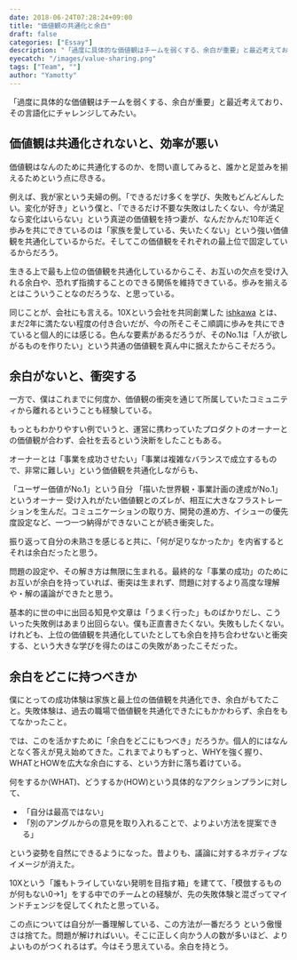 ```yaml
---
date: 2018-06-24T07:28:24+09:00
title: "価値観の共通化と余白"
draft: false
categories: ["Essay"]
description: "「過度に具体的な価値観はチームを弱くする、余白が重要」と最近考えており、その言語化にチャレンジしてみたい。"
eyecatch: "/images/value-sharing.png"
tags: ["Team", ""]
author: "Yamotty"
---
```


「過度に具体的な価値観はチームを弱くする、余白が重要」と最近考えており、その言語化にチャレンジしてみたい。<!--more-->

## 価値観は共通化されないと、効率が悪い

価値観はなんのために共通化するのか、を問い直してみると、誰かと足並みを揃えるためという点に尽きる。

例えば、我が家という夫婦の例。「できるだけ多くを学び、失敗もどんどんしたい。変化が好き」という僕と、「できるだけ不要な失敗はしたくない、今が満足なら変化はいらない」という真逆の価値観を持つ妻が、なんだかんだ10年近く歩みを共にできているのは「家族を愛している、失いたくない」という強い価値観を共通化しているからだ。そしてこの価値観をそれぞれの最上位で固定しているからだろう。

生きる上で最も上位の価値観を共通化しているからこそ、お互いの欠点を受け入れる余白や、恐れず指摘することのできる関係を維持できている。歩みを揃えるとはこういうことなのだろうな、と思っている。

同じことが、会社にも言える。10Xという会社を共同創業した [ishkawa](https://twitter.com/_ishkawa) とは、まだ2年に満たない程度の付き合いだが、今の所そこそこ順調に歩みを共にできていると個人的には感じる。色んな要素があるだろうが、そのNo.1は「人が欲しがるものを作りたい」という共通の価値観を真ん中に据えたからこそだろう。

## 余白がないと、衝突する
一方で、僕はこれまでに何度か、価値観の衝突を通じて所属していたコミュニティから離れるということも経験している。

もっともわかりやすい例でいうと、運営に携わっていたプロダクトのオーナーとの価値観が合わず、会社を去るという決断をしたこともある。

オーナーとは「事業を成功させたい」「事業は複雑なバランスで成立するもので、非常に難しい」という価値観を共通化しながらも、

「ユーザー価値がNo.1」という自分
「描いた世界観・事業計画の達成がNo.1」というオーナー
受け入れがたい価値観とのズレが、相互に大きなフラストレーションを生んだ。コミュニケーションの取り方、開発の進め方、イシューの優先度設定など、一つ一つ納得ができないことが続き衝突した。

振り返って自分の未熟さを感じると共に、「何が足りなかったか」を内省するとそれは余白だったと思う。

問題の設定や、その解き方は無限に生まれる。最終的な「事業の成功」のためにお互いが余白を持っていれば、衝突は生まれず、問題に対するより高度な理解や・解の議論ができたと思う。

基本的に世の中に出回る知見や文章は「うまく行った」ものばかりだし、こういった失敗例はあまり出回らない。僕も正直書きたくない。失敗もしたくない。けれども、上位の価値観を共通化していたとしても余白を持ち合わせないと衝突する、という大きな学びを得たのはこの失敗があったこそだった。

## 余白をどこに持つべきか
僕にとっての成功体験は家族と最上位の価値観を共通化でき、余白がもてたこと。失敗体験は、過去の職場で価値観を共通化できたにもかかわらず、余白をもてなかったこと。

では、このを活かすために「余白をどこにもつべき」だろうか。個人的にはなんとなく答えが見え始めてきた。これまでよりもずっと、WHYを強く握り、WHATとHOWを広大な余白にする、という方針に落ち着けている。

何をするか(WHAT)、どうするか(HOW)という具体的なアクションプランに対して、

- 「自分は最高ではない」
- 「別のアングルからの意見を取り入れることで、よりよい方法を提案できる」

という姿勢を自然にできるようになった。昔よりも、議論に対するネガティブなイメージが消えた。

10Xという「誰もトライしていない発明を目指す箱」を建てて、「模倣するものが何もない0→1」をする中でのチームとの経験が、先の失敗体験と混ざってマインドチェンジを促してくれたと思っている。

この点については自分が一番理解している、この方法が一番だろう
という傲慢さは捨てた。問題が解ければいい。そこに正しく向かう人の数が多いほど、よりよいものがつくれるはず。今はそう思えている。余白を持とう。
